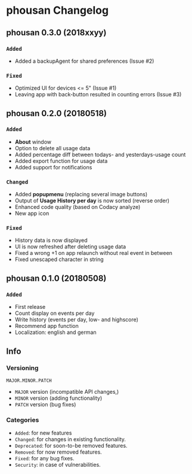 # phousan Changelog

## phousan 0.3.0 (2018xxyy)
### ```Added```
* Added a backupAgent for shared preferences (Issue #2)

### ```Fixed```
* Optimized UI for devices <= 5" (Issue #1)
* Leaving app with back-button resulted in counting errors (Issue #3)



## phousan 0.2.0 (20180518)
### ```Added```
* __About__ window
* Option to delete all usage data
* Added percentage diff between todays- and yesterdays-usage count
* Added export function for usage data
* Added support for notifications

### ```Changed```
* Added __popupmenu__ (replacing several image buttons)
* Output of __Usage History per day__ is now sorted (reverse order)
* Enhanced code quality (based on Codacy analyze)
* New app icon

### ```Fixed```
* History data is now displayed
* UI is now refreshed after deleting usage data
* Fixed a wrong +1 on app relaunch without real event in between
* Fixed unescaped character in string



## phousan 0.1.0 (20180508)
### ```Added```
* First release
* Count display on events per day
* Write history (events per day, low- and highscore)
* Recommend app function
* Localization: english and german



## Info
### Versioning

```
MAJOR.MINOR.PATCH
```

* ```MAJOR``` version (incompatible API changes,)
* ```MINOR``` version (adding functionality)
* ```PATCH``` version (bug fixes)


### Categories
* ```Added```: for new features
* ```Changed```: for changes in existing functionality.
* ```Deprecated```: for soon-to-be removed features.
* ```Removed```: for now removed features.
* ```Fixed```: for any bug fixes.
* ```Security```: in case of vulnerabilities.
